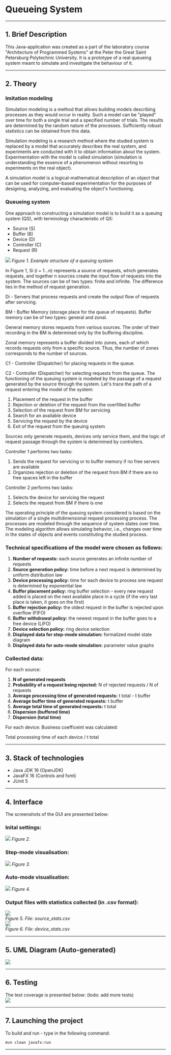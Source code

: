# Queueing System
___
## 1. Brief Description
This Java-application was created as a part of the laboratory course "Architecture of Programmed Systems" at the Peter the Great Saint Petersburg Polytechnic University. It is a prototype of a real queueing system meant to simulate and investigate the behaviour of it.
___
## 2. Theory
### Imitation modeling
Simulation modeling is a method that allows building models describing processes as they would occur in reality. Such a model can be "played" over time for both a single trial and a specified number of trials. The results are determined by the random nature of the processes. Sufficiently robust statistics can be obtained from this data.

Simulation modeling is a research method where the studied system is replaced by a model that accurately describes the real system, and experiments are conducted with it to obtain information about the system. Experimentation with the model is called simulation (simulation is understanding the essence of a phenomenon without resorting to experiments on the real object).

A simulation model is a logical-mathematical description of an object that can be used for computer-based experimentation for the purposes of designing, analyzing, and evaluating the object's functioning.

### Queueing system 
One approach to constructing a simulation model is to build it as a queuing system (QS), with terminology characteristic of QS:

* Source (S)
* Buffer (B)
* Device (D)
* Controller (C)
* Request (R)

![](img/qs_diagram.png)
*Figure 1. Example structure of a queuing system*

In Figure 1, Si (i = 1...n) represents a source of requests, which generates requests, and together n sources create the input flow of requests into the system. The sources can be of two types: finite and infinite. The difference lies in the method of request generation.

Di - Servers that process requests and create the output flow of requests after servicing.

BM - Buffer Memory (storage place for the queue of requests). Buffer memory can be of two types: general and zonal.

General memory stores requests from various sources. The order of their recording in the BM is determined only by the buffering discipline.

Zonal memory represents a buffer divided into zones, each of which records requests only from a specific source. Thus, the number of zones corresponds to the number of sources.

C1 - Controller (Dispatcher) for placing requests in the queue.

C2 - Controller (Dispatcher) for selecting requests from the queue. The functioning of the queuing system is modeled by the passage of a request generated by the source through the system. Let's trace the path of a request entering the model of the system:

1. Placement of the request in the buffer
2. Rejection or deletion of the request from the overfilled buffer
3. Selection of the request from BM for servicing
4. Search for an available device
5. Servicing the request by the device
6. Exit of the request from the queuing system

Sources only generate requests, devices only service them, and the logic of request passage through the system is determined by controllers.

Controller 1 performs two tasks:

1. Sends the request for servicing or to buffer memory if no free servers are available
2. Organizes rejection or deletion of the request from BM if there are no free spaces left in the buffer

Controller 2 performs two tasks:

1. Selects the device for servicing the request
2. Selects the request from BM if there is one

The operating principle of the queuing system considered is based on the simulation of a single multidimensional request processing process. The processes are modeled through the sequence of system states over time. The modeling algorithm allows simulating behavior, i.e., changes over time in the states of objects and events constituting the studied process.

### Technical specifications of the model were chosen as follows:
1) **Number of requests:** each source generates an infinite number of requests
2) **Source generation policy:** time before a next request is determined by uniform distribution law
3) **Device processing policy:** time for each device to process one request is determined by exponential law
4) **Buffer placement policy:** ring buffer selection - every new request added is placed on the next available place in a cycle (if the very last place is taken, it goes on the first)
5) **Buffer rejection policy:** the oldest request in the buffer is rejected upon overflow (FIFO)
7) **Buffer withdrawal policy:** the newest request in the buffer goes to a free device (LIFO)
6) **Device selection policy:** ring device selection
8) **Displayed data for step-mode simulation:** formalized model state diagram
9) **Displayed data for auto-mode simulation:** parameter value graphs

### Collected data:
For each source:
1) **N of generated requests**
2) **Probability of a request being rejected:** N of rejected requests / N of requests
3) **Average processing time of generated requests:** t total - t buffer
4) **Average buffer time of generated requests:** t buffer
5) **Average total time of generated requests:** t total
6) **Dispersion (buffered time)**
7) **Dispersion (total time)**
<p>For each device:
Business coefficeint was calculated:</p>
Total processing time of each device / t total

___
## 3. Stack of technologies
* Java JDK 16 (OpenJDK)
* JavaFX 16 (Controls and fxml)
* JUnit 5
___
## 4. Interface
The screenshots of the GUI are presented below:
<br />
### Inital settings:
![](img/settings_page.png)
*Figure 2.*
### Step-mode visualisation:
![](img/step_mode.png)
*Figure 3.*
### Auto-mode visualisation:
![](img/auto_mode.png)
*Figure 4.*
### Output files with statistics collected (in .csv format):
![](img/source_output.png)
<br />
*Figure 5. File: source_stats.csv*
<br/>
![](img/device_output.png)
<br />
*Figure 6. File: device_stats.csv*
<br/>
___
## 5. UML Diagram (Auto-generated)
![](img/class_diagram.png)
___
## 6. Testing
The test coverage is presented below: (todo: add more tests)
<br />
![](img/coverage.png)
___
## 7. Launching the project
To build and run - type in the following command:
```
mvn clean javafx:run
```
___

